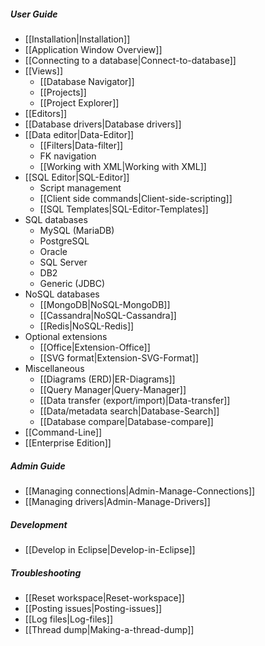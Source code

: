 ##### User Guide
- [[Installation|Installation]]
- [[Application Window Overview]]
- [[Connecting to a database|Connect-to-database]]
- [[Views]]
  - [[Database Navigator]]
  - [[Projects]]
  - [[Project Explorer]]
- [[Editors]]
- [[Database drivers|Database drivers]]
- [[Data editor|Data-Editor]]
  - [[Filters|Data-filter]]
  - FK navigation
  - [[Working with XML|Working with XML]]
- [[SQL Editor|SQL-Editor]]
  - Script management
  - [[Client side commands|Client-side-scripting]]
  - [[SQL Templates|SQL-Editor-Templates]]
- SQL databases
  - MySQL (MariaDB)
  - PostgreSQL
  - Oracle
  - SQL Server
  - DB2
  - Generic (JDBC)
- NoSQL databases
  - [[MongoDB|NoSQL-MongoDB]]
  - [[Cassandra|NoSQL-Cassandra]]
  - [[Redis|NoSQL-Redis]]
- Optional extensions
  - [[Office|Extension-Office]]
  - [[SVG format|Extension-SVG-Format]]
- Miscellaneous
  - [[Diagrams (ERD)|ER-Diagrams]]
  - [[Query Manager|Query-Manager]]
  - [[Data transfer (export/import)|Data-transfer]]
  - [[Data/metadata search|Database-Search]]
  - [[Database compare|Database-compare]]
- [[Command-Line]]
- [[Enterprise Edition]]

##### Admin Guide
- [[Managing connections|Admin-Manage-Connections]]
- [[Managing drivers|Admin-Manage-Drivers]]

##### Development
- [[Develop in Eclipse|Develop-in-Eclipse]]

##### Troubleshooting
- [[Reset workspace|Reset-workspace]]
- [[Posting issues|Posting-issues]]
- [[Log files|Log-files]]
- [[Thread dump|Making-a-thread-dump]]